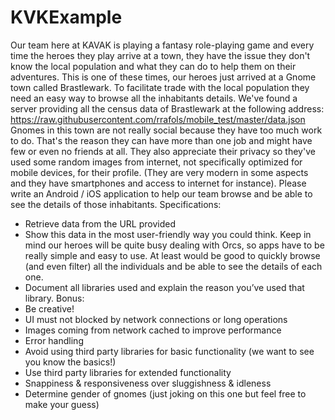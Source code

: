 # KVKExample

Our team here at KAVAK is playing a fantasy role-playing game and every time the heroes they play arrive at a town, they have the issue they don't know the local population and what they can do to help them on their adventures.
This is one of these times, our heroes just arrived at a Gnome town called Brastlewark. To facilitate trade with the local population they need an easy way to browse all the inhabitants details. We've found a server providing all the census data of Brastlewark at the following address:
https://raw.githubusercontent.com/rrafols/mobile_test/master/data.json
Gnomes in this town are not really social because they have too much work to do. That's the reason they can have more than one job and might have few or even no friends at all. They also appreciate their privacy so they've used some random images from internet, not specifically optimized for mobile devices, for their profile. (They are very modern in some aspects and they have smartphones and access to internet for instance).
Please write an Android / iOS application to help our team browse and be able to see the details of those inhabitants.
Specifications:
- Retrieve data from the URL provided
- Show this data in the most user-friendly way you could think. Keep in
mind our heroes will be quite busy dealing with Orcs, so apps have to be really simple and easy to use. At least would be good to quickly browse (and even filter) all the individuals and be able to see the details of each one.
- Document all libraries used and explain the reason you’ve used that library.
Bonus:
- Be creative!
- UI must not blocked by network connections or long operations
- Images coming from network cached to improve performance
- Error handling
- Avoid using third party libraries for basic functionality (we want to
see you know the basics!)
- Use third party libraries for extended functionality
- Snappiness & responsiveness over sluggishness & idleness
- Determine gender of gnomes (just joking on this one but feel free to
make your guess)

